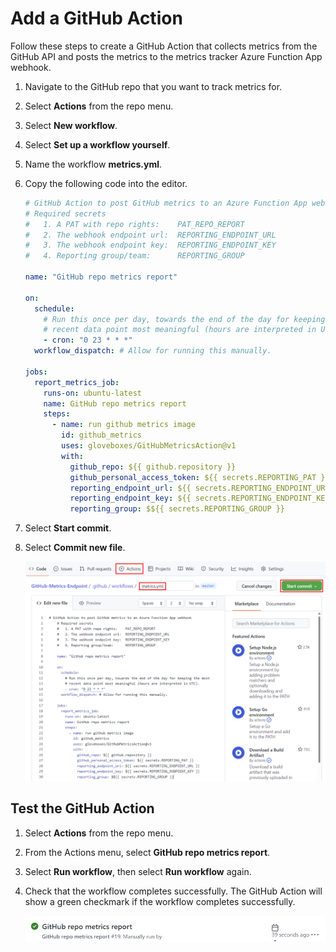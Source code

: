 # Add a GitHub Action

Follow these steps to create a GitHub Action that collects metrics from the GitHub API and posts the metrics to the metrics tracker Azure Function App webhook.

1. Navigate to the GitHub repo that you want to track metrics for.
1. Select **Actions** from the repo menu.
1. Select **New workflow**.
1. Select **Set up a workflow yourself**.
1. Name the workflow **metrics.yml**.
1. Copy the following code into the editor.

    ```yml
    # GitHub Action to post GitHub metrics to an Azure Function App webhook
    # Required secrets
    #   1. A PAT with repo rights:    PAT_REPO_REPORT
    #   2. The webhook endpoint url:  REPORTING_ENDPOINT_URL
    #   3. The webhook endpoint key:  REPORTING_ENDPOINT_KEY
    #   4. Reporting group/team:      REPORTING_GROUP

    name: "GitHub repo metrics report"

    on:
      schedule:
        # Run this once per day, towards the end of the day for keeping the most
        # recent data point most meaningful (hours are interpreted in UTC).
        - cron: "0 23 * * *"
      workflow_dispatch: # Allow for running this manually.

    jobs:
      report_metrics_job:
        runs-on: ubuntu-latest
        name: GitHub repo metrics report
        steps:
          - name: run github metrics image
            id: github_metrics
            uses: gloveboxes/GitHubMetricsAction@v1
            with:
              github_repo: ${{ github.repository }}
              github_personal_access_token: ${{ secrets.REPORTING_PAT }}
              reporting_endpoint_url: ${{ secrets.REPORTING_ENDPOINT_URL }}
              reporting_endpoint_key: ${{ secrets.REPORTING_ENDPOINT_KEY }}
              reporting_group: $${{ secrets.REPORTING_GROUP }}
    ```

1. Select **Start commit**.
1. Select **Commit new file**.

    ![This image overviews steps take to deploy the GitHub Action](../img/add-github-action.png)

## Test the GitHub Action

1. Select **Actions** from the repo menu.
1. From the Actions menu, select **GitHub repo metrics report**.
1. Select **Run workflow**, then select **Run workflow** again.
1. Check that the workflow completes successfully. The GitHub Action will show a green checkmark if the workflow completes successfully.

    ![This image overviews steps take to deploy the GitHub Action](../img/test-github-action.png)
